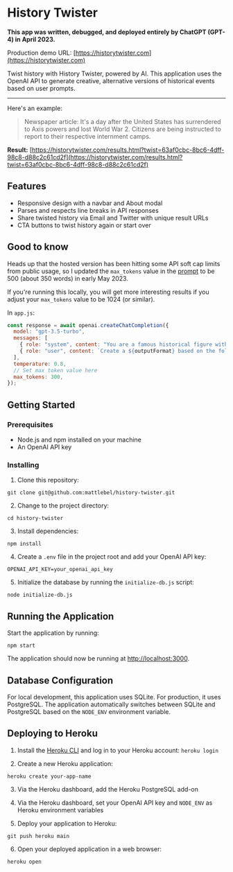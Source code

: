 # History Twister

**This app was written, debugged, and deployed entirely by ChatGPT (GPT-4) in April 2023.**

Production demo URL: [https://historytwister.com](https://historytwister.com)

Twist history with History Twister, powered by AI. This application uses the OpenAI API to generate creative, alternative versions of historical events based on user prompts.

---

Here's an example:

> Newspaper article: It's a day after the United States has surrendered to Axis powers and lost World War 2. Citizens are being instructed to report to their respective internment camps.

**Result:** [https://historytwister.com/results.html?twist=63af0cbc-8bc6-4dff-98c8-d88c2c61cd2f](https://historytwister.com/results.html?twist=63af0cbc-8bc6-4dff-98c8-d88c2c61cd2f)

## Features

- Responsive design with a navbar and About modal
- Parses and respects line breaks in API responses
- Share twisted history via Email and Twitter with unique result URLs
- CTA buttons to twist history again or start over

## Good to know

Heads up that the hosted version has been hitting some API soft cap limits from public usage, so I updated the `max_tokens` value in the [prompt](https://github.com/mattlebel/history-twister/blob/main/app.js#L77-L85) to be 500 (about 350 words) in early May 2023.

If you're running this locally, you will get more interesting results if you adjust your `max_tokens` value to be 1024 (or similar).

In `app.js`:

```javaScript
const response = await openai.createChatCompletion({
  model: "gpt-3.5-turbo",
  messages: [
    { role: "system", content: "You are a famous historical figure with a vivid imagination and deep knowledge of historical events. You are known for your comprehensive and engaging writing style that accurately reflects the time period you're writing about. Your task is to create a captivating and detailed alternative history based on the user's prompt. Use your creativity to explore the consequences of this scenario and provide a unique perspective on how this event would have unfolded. Remember to use language and references appropriate for the time period, and make sure to keep your audience captivated with your storytelling skills." },
    { role: "user", content: `Create a ${outputFormat} based on the following alternative history scenario: ${prompt}` },
  ],
  temperature: 0.8,
  // Set max token value here
  max_tokens: 300,
});
```

## Getting Started

### Prerequisites

- Node.js and npm installed on your machine
- An OpenAI API key

### Installing

1. Clone this repository:

`git clone git@github.com:mattlebel/history-twister.git`

2. Change to the project directory:

`cd history-twister`

3. Install dependencies:

`npm install`


4. Create a `.env` file in the project root and add your OpenAI API key:

`OPENAI_API_KEY=your_openai_api_key`


5. Initialize the database by running the `initialize-db.js` script:

`node initialize-db.js`


## Running the Application

Start the application by running:

`npm start`

The application should now be running at [http://localhost:3000](http://localhost:3000).

## Database Configuration

For local development, this application uses SQLite. For production, it uses PostgreSQL. The application automatically switches between SQLite and PostgreSQL based on the `NODE_ENV` environment variable.

## Deploying to Heroku

1. Install the [Heroku CLI](https://devcenter.heroku.com/articles/heroku-cli) and log in to your Heroku account:
`heroku login`

2. Create a new Heroku application:

`heroku create your-app-name`

3. Via the Heroku dashboard, add the Heroku PostgreSQL add-on

4. Via the Heroku dashboard, set your OpenAI API key and `NODE_ENV` as Heroku environment variables

5. Deploy your application to Heroku:

`git push heroku main`

6. Open your deployed application in a web browser:

`heroku open`
